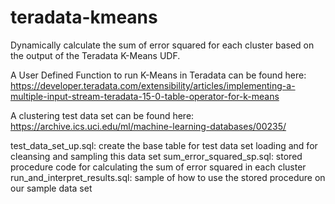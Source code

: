 # teradata-kmeans
Dynamically calculate the sum of error squared for each cluster based on the output of the Teradata K-Means UDF.

A User Defined Function to run K-Means in Teradata can be found here: https://developer.teradata.com/extensibility/articles/implementing-a-multiple-input-stream-teradata-15-0-table-operator-for-k-means

A clustering test data set can be found here: https://archive.ics.uci.edu/ml/machine-learning-databases/00235/

test_data_set_up.sql: create the base table for test data set loading and for cleansing and sampling this data set
sum_error_squared_sp.sql: stored procedure code for calculating the sum of error squared in each cluster
run_and_interpret_results.sql: sample of how to use the stored procedure on our sample data set
